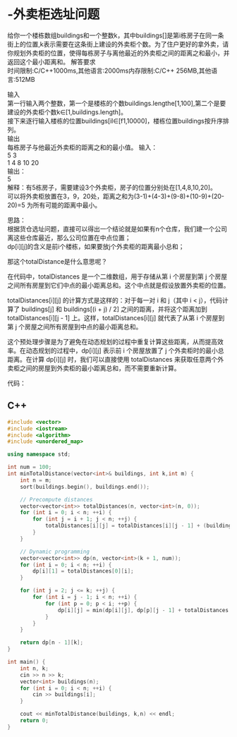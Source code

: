 # -外卖柜选址问题
给你一个楼栋数组buildings和一个整数k，其中buildings[]是第i栋房子在同一条街上的位置,k表示需要在这条街上建设的外卖柜个数。为了住户更好的拿外卖，请你规划外卖柜的位置，使得每栋房子与离他最近的外卖柜之间的距离之和最小，并返回这个最小距离和。
解答要求  
时间限制:C/C++1000ms,其他语言:2000ms内存限制:C/C++ 256MB,其他语言:512MB

输入  
第一行输入两个整数，第一个是楼栋的个数buildings.lengthe[1,100],第二个是要建设的外卖柜个数k∈[1,buildings.length]。  
接下来逐行输入楼栋的位置buildings[il∈[f1,10000]，楼栋位置buildings按升序排列。  
输出  
每栋房子与他最近外卖柜的距离之和的最小值。
输入：  
5 3  
1 4 8 10 20  
输出：  
5  
解释：有5栋房子，需要建设3个外卖柜，房子的位置分别处在[1,4,8,10,20]。  
可以将外卖柜放置在3，9，20处，距离之和为(3-1)+(4-3)+(9-8)+(10-9)+(20-20)=5 为所有可能的距离中最小。


思路：  
根据货仓选址问题，直接可以得出一个结论就是如果有n个仓库，我们建一个公司离这些仓库最近，那么公司位置在中点位置；  
dp[i][j]的含义是前i个楼栋，如果要放j个外卖柜的距离最小总和；   
  
那这个totalDistance是什么意思呢？    
  
在代码中，totalDistances 是一个二维数组，用于存储从第 i 个房屋到第 j 个房屋之间所有房屋到它们中点的最小距离总和。这个中点就是假设放置外卖柜的位置。

totalDistances[i][j] 的计算方式是这样的：对于每一对 i 和 j（其中 i < j），代码计算了 buildings[j] 和 buildings[(i + j) / 2] 之间的距离，并将这个距离加到 totalDistances[i][j - 1] 上。这样，totalDistances[i][j] 就代表了从第 i 个房屋到第 j 个房屋之间所有房屋到中点的最小距离总和。

这个预处理步骤是为了避免在动态规划的过程中重复计算这些距离，从而提高效率。在动态规划的过程中，dp[i][j] 表示前 i 个房屋放置了 j 个外卖柜时的最小总距离。在计算 dp[i][j] 时，我们可以直接使用 totalDistances 来获取任意两个外卖柜之间的房屋到外卖柜的最小距离总和，而不需要重新计算。

代码：  
## C++ 

```CPP 
#include <vector>
#include <iostream>
#include <algorithm>
#include <unordered_map>

using namespace std;

int num = 100;
int minTotalDistance(vector<int>& buildings, int k,int m) {
	int n = m;
	sort(buildings.begin(), buildings.end());

	// Precompute distances
	vector<vector<int>> totalDistances(n, vector<int>(n, 0));
	for (int i = 0; i < n; ++i) {
		for (int j = i + 1; j < n; ++j) {
			totalDistances[i][j] = totalDistances[i][j - 1] + (buildings[j] - buildings[(i + j) / 2]);
		}
	}

	// Dynamic programming
	vector<vector<int>> dp(n, vector<int>(k + 1, num));
	for (int i = 0; i < n; ++i) {
		dp[i][1] = totalDistances[0][i];
	}

	for (int j = 2; j <= k; ++j) {
		for (int i = j - 1; i < n; ++i) {
			for (int p = 0; p < i; ++p) {
				dp[i][j] = min(dp[i][j], dp[p][j - 1] + totalDistances[p + 1][i]);
			}
		}
	}

	return dp[n - 1][k];
}

int main() {
	int n, k;
	cin >> n >> k;
	vector<int> buildings(n);
	for (int i = 0; i < n; ++i) {
		cin >> buildings[i];
	}

	cout << minTotalDistance(buildings, k,n) << endl;
	return 0;
}
```

